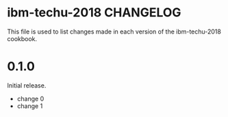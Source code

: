 # ibm-techu-2018 CHANGELOG

This file is used to list changes made in each version of the ibm-techu-2018 cookbook.

# 0.1.0

Initial release.

- change 0
- change 1

